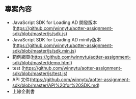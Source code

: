 ## 專案內容
  - JavaScript SDK for Loading AD 開發版本(https://github.com/winnytu/aotter-assignment-sdk/blob/master/js/sdk.js)
  - JavaScript SDK for Loading AD minify版本(https://github.com/winnytu/aotter-assignment-sdk/blob/master/js/sdk.min.js)
  - 範例網頁(https://github.com/winnytu/aotter-assignment-sdk/blob/master/demo.html)
  - test (https://github.com/winnytu/aotter-assignment-sdk/blob/master/js/test.js)
  - API 文件(https://github.com/winnytu/aotter-assignment-sdk/blob/master/API%20for%20SDK.md)
  - 上線企劃書




